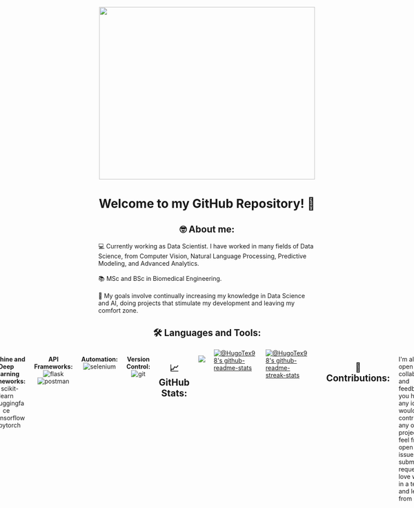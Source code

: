 <p align="center">
  <img align="center" src='https://www.googleapis.com/download/storage/v1/b/kaggle-user-content/o/inbox%2F4208294%2F1c014f0a4490cf323418b80648ba44fe%2FDATAAC.jpeg?generation=1577356397338672&alt=media' width="500" height="400">
</p>
  
<h1 align="center">
  Welcome to my GitHub Repository! 🚀
</h1>

<h2 align="center">
  🤓 About me:
</h2>
<p align="Left">
  💻 Currently working as Data Scientist. I have worked in many fields of Data Science, from Computer Vision, Natural Language Processing, Predictive Modeling, and Advanced Analytics.
  <br><br>
  📚 MSc and BSc in Biomedical Engineering.
  <br><br>
  🎯 My goals involve continually increasing my knowledge in Data Science and AI, doing projects that stimulate my development and leaving my comfort zone.
</p>

<!--
<hr/>
-->
<h2 align="center">
  🛠️ Languages and Tools:
</h2>

<style>
  .skill-table td {
    background-color: #f2f2f2;
  }
  .skill-table th, .skill-table td {
    border: 1px solid black;
    padding: 10px;
  }
</style>

<div style="display: flex; justify-content: center; flex-wrap: nowrap; gap: 20px;">
  <table class="skill-table" align="center" style="border-collapse: collapse;">
    <colgroup span="3"></colgroup>
    <colgroup span="3"></colgroup>
    <colgroup span="2"></colgroup>
    <thead>
      <tr>
        <th colspan="3" style="text-align: center; border: 1px solid black; padding: 10px;">
          <b>Programming Languages</b>
        </th>
        <th colspan="3" style="text-align: center; border: 1px solid black; padding: 10px;">
          <b>Databases</b>
        </th>
        <th colspan="3" style="text-align: center; border: 1px solid black; padding: 10px;">
          <b>Cloud Platforms</b>
        </th>
      </tr>
    </thead>
    <tbody>
      <tr>
        <td align="center" width="96" style="border: 1px solid black; padding: 10px; background-color: #f2f2f2;">
          <img src="https://raw.githubusercontent.com/devicons/devicon/master/icons/python/python-original.svg" alt="python" width="40" height="40"/>
          <br>Python
        </td>
        <td align="center" width="96" style="border: 1px solid black; padding: 10px; background-color: #f2f2f2;">
          <img src="https://upload.wikimedia.org/wikipedia/commons/2/21/Matlab_Logo.png" alt="matlab" width="40" height="40"/>
          <br>MATLAB
        </td>
        <td align="center" width="96" style="border: 1px solid black; padding: 10px; background-color: #f2f2f2;">
          <img src="https://raw.githubusercontent.com/devicons/devicon/master/icons/html5/html5-original-wordmark.svg" alt="html5" width="40" height="40"/>
          <br>HTML
        </td>
        <td align="center" width="96" style="border: 1px solid black; padding: 10px; background-color: #f2f2f2;">
          <img src="https://www.vectorlogo.zone/logos/mysql/mysql-ar21.svg" alt="sql" width="80" height="80"/>
          <br>SQL
        </td>
        <td align="center" width="96" style="border: 1px solid black; padding: 10px; background-color: #f2f2f2;">
          <img src="https://www.vectorlogo.zone/logos/mongodb/mongodb-ar21.svg" alt="mongodb" width="80" height="80"/>
          <br>MongoDB
        </td>
        <td align="center" width="96" style="border: 1px solid black; padding: 10px; background-color: #f2f2f2;">
          <img src="https://www.vectorlogo.zone/logos/redis/redis-ar21.svg" alt="redis" width="80" height="80"/>
          <br>Redis
        </td>
        <td align="center" width="96" style="border: 1px solid black; padding: 10px; background-color: #f2f2f2;">
          <img src="https://www.vectorlogo.zone/logos/microsoft_azure/microsoft_azure-icon.svg" alt="azure" width="40" height="40"/>
          <br>MS Azure
        </td>
        <td align="center" width="96" style="border: 1px solid black; padding: 10px; background-color: #f2f2f2;">
          <img src="https://www.vectorlogo.zone/logos/google_cloud/google_cloud-icon.svg" alt="gcp" width="40" height="40"/>
          <br>GCP
        </td>
      </tr>
    </tbody>
</table>

<p align="center">
  <b>Machine and Deep Learning Frameworks:</b>
  <br>
  <img src="https://upload.wikimedia.org/wikipedia/commons/0/05/Scikit_learn_logo_small.svg" alt="scikit-learn" width="40" height="40"/>
  <img src="https://huggingface.co/datasets/huggingface/brand-assets/resolve/main/hf-logo.svg" alt="huggingface" width="40" height="40"/>
  <img src="https://www.vectorlogo.zone/logos/tensorflow/tensorflow-icon.svg" alt="tensorflow" width="40" height="40"/>
  <img src="https://www.vectorlogo.zone/logos/pytorch/pytorch-icon.svg" alt="pytorch" width="40" height="40"/>
</p>
<p align="center">
  <b>API Frameworks:</b>
  <br>
  <img src="https://www.vectorlogo.zone/logos/pocoo_flask/pocoo_flask-icon.svg" alt="flask" width="40" height="40"/>
  <img src="https://www.vectorlogo.zone/logos/getpostman/getpostman-icon.svg" alt="postman" width="40" height="40"/>
</p>
<p align="center">
  <b>Automation:</b>
  <br>
  <img src="https://raw.githubusercontent.com/detain/svg-logos/780f25886640cef088af994181646db2f6b1a3f8/svg/selenium-logo.svg" alt="selenium" width="40" height="40"/>
</p>
<p align="center">
  <b>Version Control:</b>
  <br>
  <img src="https://www.vectorlogo.zone/logos/git-scm/git-scm-icon.svg" alt="git" width="40" height="40"/>
</p>

<h2 align="center">📈 GitHub Stats:</h2>
  <!--
  <p align="center">
    <img src="https://github-readme-stats.vercel.app/api/top-langs/?username=HugoTex98&theme=gotham&hide_border=false&include_all_commits=true&count_private=true&layout=compact" alt="Top Languages" />
  </p>
  -->
  <!--
  <p align="center">
  <img align="center" src="https://github-readme-stats.vercel.app/api/top-langs?username=HugoTex98&hide_border=true&no-bg=true&no-frame=true&layout=compact&theme=transparent&langs_count=10" alt="Top Languages"/>
  </p>
  <p align="center">
    <img alt="Mark streak" src="https://github-readme-streak-stats.herokuapp.com/?user=HugoTex98&hide_border=true&theme=transparent"/> 
  </p>
  -->

<p align="center">
  <img src="https://github-readme-stats.vercel.app/api/top-langs/?username=HugoTex98&theme=vue&layout=compact"width="40%"/> 
</p
<p align="center">
  <a href="https://github.com/HugoTex98?tab=repositories"><img src="https://github-readme-stats-one-bice.vercel.app/api?username=HugoTex98&theme=vue&show_icons=true&count_private=true&hide_border=false&role=OWNER,ORGANIZATION_MEMBER,COLLABORATOR"  width="48%" alt="@HugoTex98's github-readme-stats"/></a>
  <a href="https://github.com/HugoTex98?tab=stars"><img src="https://github-readme-streak-stats.herokuapp.com?user=HugoTex98&theme=vue&hide_border=false&date_format=M%20j%5B%2C%20Y%5D"  width="48%" alt="@HugoTex98's github-readme-streak-stats"/></a>
</p>
  
<h2 align="center">
  👥 Contributions:
</h2>
<p align="left">
  I'm always open to collaboration and feedback! If you have any ideas or would like to contribute to any of my projects, feel free to open an issue or submit a pull request. 
  I love working in a team and learning from others.
</p>


<!--
**HugoTex98/HugoTex98** is a ✨ _special_ ✨ repository because its `README.md` (this file) appears on your GitHub profile.

Here are some ideas to get you started:

- 🔭 I’m currently working on ...
- 🌱 I’m currently learning ...
- 👯 I’m looking to collaborate on ...
- 🤔 I’m looking for help with ...
- 💬 Ask me about ...
- 📫 How to reach me: ...
- 😄 Pronouns: ...
- ⚡ Fun fact: ...
-->
